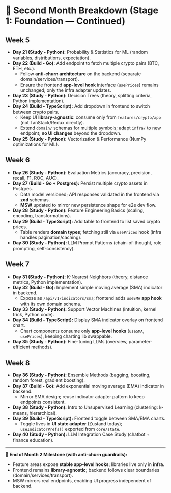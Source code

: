 # 📅 Second Month Breakdown (Stage 1: Foundation — Continued)

## Week 5

* **Day 21 (Study - Python):** Probability & Statistics for ML (random variables, distributions, expectation).
* **Day 22 (Build - Go):** Add endpoint to fetch multiple crypto pairs (BTC, ETH, etc.).
  - Follow **anti‑churn architecture** on the backend (separate domain/services/transport).
  - Ensure the frontend **app-level hook** interface (`usePrices`) remains unchanged; only the infra adapter updates.
* **Day 23 (Study - Python):** Decision Trees (theory, splitting criteria, Python implementation).
* **Day 24 (Build - TypeScript):** Add dropdown in frontend to switch between crypto pairs.
  - Keep UI **library‑agnostic**: consume only from `features/crypto/app` (not TanStack/Redux directly).
  - Extend `domain/` schemas for multiple symbols; adapt `infra/` to new endpoint; **no UI changes** beyond the dropdown.
* **Day 25 (Study - Python):** Vectorization & Performance (NumPy optimizations for ML).

## Week 6

* **Day 26 (Study - Python):** Evaluation Metrics (accuracy, precision, recall, F1, ROC, AUC).
* **Day 27 (Build - Go + Postgres):** Persist multiple crypto assets in Postgres.
  - Data model versioned; API responses validated in the frontend via **zod** schemas.
  - **MSW** updated to mirror new persistence shape for e2e dev flow.
* **Day 28 (Study - Python):** Feature Engineering Basics (scaling, encoding, transformations).
* **Day 29 (Build - TypeScript):** Add table to frontend to list saved crypto prices.
  - Table renders **domain types**; fetching still via `usePrices` hook (infra handles pagination/caching).
* **Day 30 (Study - Python):** LLM Prompt Patterns (chain-of-thought, role prompting, self-consistency).

## Week 7

* **Day 31 (Study - Python):** K-Nearest Neighbors (theory, distance metrics, Python implementation).
* **Day 32 (Build - Go):** Implement simple moving average (SMA) indicator in backend.
  - Expose as `/api/v1/indicators/sma`; frontend adds `useSMA` **app hook** with its own domain schema.
* **Day 33 (Study - Python):** Support Vector Machines (intuition, kernel trick, Python code).
* **Day 34 (Build - TypeScript):** Display SMA indicator overlay on frontend chart.
  - Chart components consume only **app‑level hooks** (`useSMA`, `usePrices`), keeping charting lib swappable.
* **Day 35 (Study - Python):** Fine-tuning LLMs (overview, parameter-efficient methods).

## Week 8

* **Day 36 (Study - Python):** Ensemble Methods (bagging, boosting, random forest, gradient boosting).
* **Day 37 (Build - Go):** Add exponential moving average (EMA) indicator in backend.
  - Mirror SMA design; reuse indicator adapter pattern to keep endpoints consistent.
* **Day 38 (Study - Python):** Intro to Unsupervised Learning (clustering: k-means, hierarchical).
* **Day 39 (Build - TypeScript):** Frontend toggle between SMA/EMA charts.
  - Toggle lives in **UI state adapter** (Zustand today); `useIndicatorPrefs()` exported from `core/state`.
* **Day 40 (Study - Python):** LLM Integration Case Study (chatbot + finance education).

---

🎯 **End of Month 2 Milestone (with anti‑churn guardrails):**
* Feature areas expose **stable app‑level hooks**; libraries live only in **infra**.
* Frontend remains **library‑agnostic**; backend follows clear boundaries (domain/services/transport).
* MSW mirrors real endpoints, enabling UI progress independent of backend.
